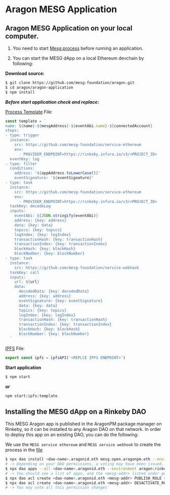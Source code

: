 # Aragon MESG Application

## Aragon MESG Application on your local computer.

1. You need to start [Mesg process](../mesg-process/README.md) before running an application.

2. You can start the MESG dApp on a local Ethereum devchain by following:

**Download source:**

```sh
$ git clone https://github.com/mesg-foundation/aragon.git
$ cd aragon/aragon-application
$ npm install
```

**_Before start application check and replace:_**

[Process Template](app/src/utils/processTemplate.js) File:

```js
const template = `
name: ${name}-${mesgAddress}-${eventAbi.name}-${connectedAccount}
steps:
- type: trigger
  instance:
    src: https://github.com/mesg-foundation/service-ethereum
    env:
      - PROVIDER_ENDPOINT=https://rinkeby.infura.io/v3/<PROJECT_ID>
  eventKey: log
- type: filter
  conditions: 
    address: '${appAddress.toLowerCase()}'
    eventSignature: '${eventSignature}'
- type: task
  instance:
    src: https://github.com/mesg-foundation/service-ethereum
    env:
      - PROVIDER_ENDPOINT=https://rinkeby.infura.io/v3/<PROJECT_ID>
  taskKey: decodeLog
  inputs:
    eventAbi: ${JSON.stringify(eventAbi)}
    address: {key: address}
    data: {key: data}
    topics: {key: topics}
    logIndex: {key: logIndex}
    transactionHash: {key: transactionHash}
    transactionIndex: {key: transactionIndex}
    blockHash: {key: blockHash}
    blockNumber: {key: blockNumber}
- type: task
  instance:
    src: https://github.com/mesg-foundation/service-webhook
  taskKey: call
  inputs:
    url: ${url}
    data:
      decodedData: {key: decodedData}
      address: {key: address}
      eventSignature: {key: eventSignature}
      data: {key: data}
      topics: {key: topics}
      logIndex: {key: logIndex}
      transactionHash: {key: transactionHash}
      transactionIndex: {key: transactionIndex}
      blockHash: {key: blockHash}
      blockNumber: {key: blockNumber}
  `
```

[IPFS](app/src/utils/ipfs-util.js) File:

```js
export const ipfs = ipfsAPI('<REPLCE IPFS ENDPOINT>')
```

**Start application**

```sh
$ npm start
```

**_or_**

```sh
npm start:ipfs:template
```

## Installing the MESG dApp on a Rinkeby DAO

This MESG Aragon app is published in the AragonPM package manager on Rinkeby, so it can be
installed to any Aragon DAO on that network. In order to deploy this app on an existing DAO,
you can do the following:

We use the `MESG service ethereum` and `MESG service webhook` to create the process in the [file](app/src/utils/processTemplate.js)

```sh
$ npx dao install <dao-name>.aragonid.eth mesg.open.aragonpm.eth --environment aragon:rinkeby
# -> Depending on your DAO permissions, a voting may have been issued. The voting must pass in order to continue.
$ npx dao apps --all <dao-name>.aragonid.eth --environment aragon:rinkeby
# -> You should see a list of apps, and the <mesg-addr> listed under permissionless apps.
$ npx dao acl create <dao-name>.aragonid.eth <mesg-addr> PUBLISH_ROLE <your-addr> <your-addr> --environment aragon:rinkeby
$ npx dao acl create <dao-name>.aragonid.eth <mesg-addr> DESACTIVATE_ROLE <your-addr> <your-addr> --environment aragon:rinkeby
# -> You may vote all this permission changes
```